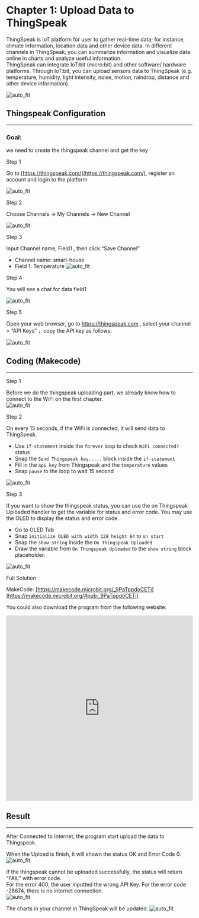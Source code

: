 # Chapter 1: Upload Data to ThingSpeak

ThingSpeak is IoT platform for user to gather real-time data; for instance, climate information, location data and other device data. In different channels in ThingSpeak, you can summarize information and visualize data online in charts and analyze useful information.<BR> ThingSpeak can integrate IoT:bit (micro:bit) and other software/ hardware platforms. Through IoT:bit, you can upload sensors data to ThingSpeak (e.g. temperature, humidity, light intensity, noise, motion, raindrop, distance and other device information).<BR><P>
![auto_fit](images/Ch1/Ch1_des.png)<P>

## Thingspeak Configuration
<HR>

<H3>Goal:</H3> we need to create the thingspeak channel and get the key

<span id="subtitle" >Step 1</span><P>
Go to [https://thingspeak.com/](https://thingspeak.com/), register an account and login to the platform<BR><P>
![auto_fit](images/Ch1/Ch1_reg1.png)<P>

<span id="subtitle" >Step 2</span><P>
Choose Channels -> My Channels -> New Channel<BR><P>
![auto_fit](images/Ch1/Ch1_reg2.png)<P>

<span id="subtitle" >Step 3</span><P>
Input Channel name, Field1 , then click “Save Channel”<BR><P>
* Channel name: smart-house
* Field 1: Temperature
![auto_fit](images/Ch1/Ch1_reg3.png)<P>

<span id="subtitle" >Step 4</span><P>
You will see a chat for data field1 <BR><P>
![auto_fit](images/Ch1/Ch1_reg4.png)<P>

<span id="subtitle" >Step 5</span><P>
Open your web browser, go to https://thingspeak.com , select your channel > “API Keys” ，copy the API key as follows:<BR><P>
![auto_fit](images/Ch1/Ch1_reg5.png)<P>

## Coding (Makecode)
<HR>

<span id="subtitle" >Step 1</span><P>
Before we do the thingspeak uploading part, we already know how to connect to the WiFi on the first chapter.<BR>
![auto_fit](images/Ch1/Ch1_p2.png)<P>

<span id="subtitle" >Step 2</span><P>
On every 15 seconds, if the WiFi is connected, it will send data to ThingSpeak.<BR>

* Use `if-statement` inside the `forever` loop to check `WiFi connected?` status
* Snap the `Send Thingspeak key.....` block inside the `if-statement`
* Fill in the `api key` from Thingspeak and the `temperature` values
* Snap `pause` to the loop to wait 15 second<P>

![auto_fit](images/Ch1/Ch1_p3.png)<P>

<span id="subtitle" >Step 3</span><P>
If you want to show the thingspeak status, you can use the on Thingspeak Uploaded handler to get the variable for status and error code. You may use the OLED to display the status and error code.<BR>

* Go to OLED Tab
* Snap `initialize OLED with width 128 height 64` to `on start`
* Snap the `show string` inside the `On Thingspeak Uploaded`
* Draw the variable from `On Thingspeak Uploaded` to the `show string` block placeholder.<BR>

![auto_fit](images/Ch1/Ch1_p4.png)<P>


<span id="subtitle">Full Solution<BR><P>
MakeCode: [https://makecode.microbit.org/_9PaTppdoCETi](https://makecode.microbit.org/#pub:_9PaTppdoCETi)<BR><P>
You could also download the program from the following website:<BR>
<iframe src="https://makecode.microbit.org/#pub:_9PaTppdoCETi" width="100%" height="500" frameborder="0"></iframe>

<P>

## Result
<HR>


After Connected to Internet, the program start upload the data to Thingspeak.<P> When the Upload is finish, it will shown the status OK and Error Code 0.<BR>
![auto_fit](images/Ch1/Ch1_result1.png)<P>
If the thingspeak cannot be uploaded successfully, the status will return “FAIL” with error code.<BR> For the error 400, the user inputted the wrong API Key. For the error code -28674, there is no internet connection. <BR>
![auto_fit](images/Ch1/Ch1_result1_1.png)<P>
The charts in your channel in ThingSpeak will be updated.
![auto_fit](images/Ch1/Ch1_result2.png)<P>

